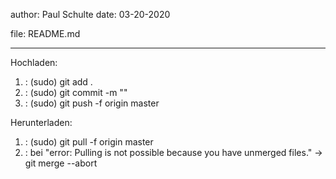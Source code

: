 author: Paul Schulte
date: 03-20-2020

file: README.md

------------------------------------------------------------------------------------

Hochladen:
1. : (sudo) git add .
2. : (sudo) git commit -m ""
3. : (sudo) git push -f origin master


Herunterladen:
1. : (sudo) git pull -f origin master
2. : bei "error: Pulling is not possible because you have unmerged files."
     -> git merge --abort
